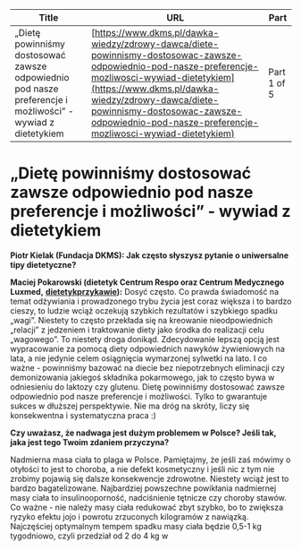 | **Title**       | **URL**           | **Part**              |
|-----------------|-------------------|-----------------------|
| „Dietę powinniśmy dostosować zawsze odpowiednio pod nasze preferencje i możliwości” - wywiad z dietetykiem         | [https://www.dkms.pl/dawka-wiedzy/zdrowy-dawca/diete-powinnismy-dostosowac-zawsze-odpowiednio-pod-nasze-preferencje-mozliwosci-wywiad-dietetykiem](https://www.dkms.pl/dawka-wiedzy/zdrowy-dawca/diete-powinnismy-dostosowac-zawsze-odpowiednio-pod-nasze-preferencje-mozliwosci-wywiad-dietetykiem)    | Part 1 of 5          |

# „Dietę powinniśmy dostosować zawsze odpowiednio pod nasze preferencje i możliwości” - wywiad z dietetykiem

**Piotr Kielak (Fundacja DKMS): Jak często słyszysz pytanie o uniwersalne tipy dietetyczne?**


**Maciej Pokarowski (dietetyk Centrum Respo oraz Centrum Medycznego Luxmed,** [**dietetykprzykawie**](https://www.instagram.com/dietetykprzykawie/)**):** Dosyć często. Co prawda świadomość na temat odżywiania i prowadzonego trybu życia jest coraz większa i to bardzo cieszy, to ludzie wciąż oczekują szybkich rezultatów i szybkiego spadku „wagi”. Niestety to często przekłada się na kreowanie nieodpowiednich „relacji” z jedzeniem i traktowanie diety jako środka do realizacji celu „wagowego”. To niestety droga donikąd. Zdecydowanie lepszą opcją jest wypracowanie za pomocą diety odpowiednich nawyków żywieniowych na lata, a nie jedynie celem osiągnięcia wymarzonej sylwetki na lato. I co ważne \- powinniśmy bazować na diecie bez niepotrzebnych eliminacji czy demonizowania jakiegoś składnika pokarmowego, jak to często bywa w odniesieniu do laktozy czy glutenu. Dietę powinniśmy dostosować zawsze odpowiednio pod nasze preferencje i możliwości. Tylko to gwarantuje sukces w dłuższej perspektywie. Nie ma dróg na skróty, liczy się konsekwentna i systematyczna praca :)


**Czy uważasz, że nadwaga jest dużym problemem w Polsce? Jeśli tak, jaka jest tego Twoim zdaniem przyczyna?**


Nadmierna masa ciała to plaga w Polsce. Pamiętajmy, że jeśli zaś mówimy o otyłości to jest to choroba, a nie defekt kosmetyczny i jeśli nic z tym nie zrobimy pojawią się dalsze konsekwencje zdrowotne. Niestety wciąż jest to bardzo bagatelizowane. Najbardziej powszechne powikłania nadmiernej masy ciała to insulinooporność, nadciśnienie tętnicze czy choroby stawów. Co ważne \- nie należy masy ciała redukować zbyt szybko, bo to zwiększa ryzyko efektu jojo i powrotu zrzuconych kilogramów z nawiązką. Najczęściej optymalnym tempem spadku masy ciała będzie 0,5\-1 kg tygodniowo, czyli przedział od 2 do 4 kg w 